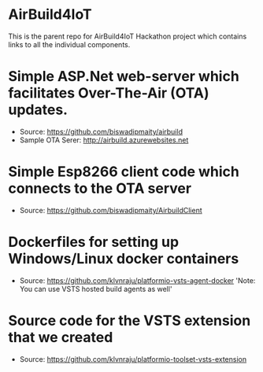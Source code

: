 # AirBuild4IoT
This is the parent repo for AirBuild4IoT Hackathon project which contains links to all the individual components.

# Simple ASP.Net web-server which facilitates Over-The-Air (OTA) updates.
- Source: https://github.com/biswadipmaity/airbuild
- Sample OTA Serer: http://airbuild.azurewebsites.net

# Simple Esp8266 client code which connects to the OTA server
- Source: https://github.com/biswadipmaity/AirbuildClient

# Dockerfiles for setting up Windows/Linux docker containers
- Source: https://github.com/klvnraju/platformio-vsts-agent-docker
'Note: You can use VSTS hosted build agents as well'

# Source code for the VSTS extension that we created
- Source: https://github.com/klvnraju/platformio-toolset-vsts-extension
